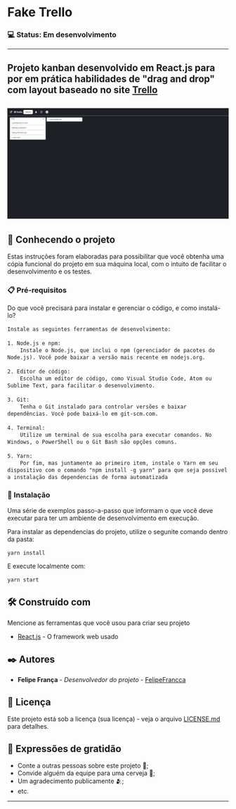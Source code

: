 # Fake Trello

### 💻 Status: Em desenvolvimento
---

Projeto kanban desenvolvido em React.js para por em prática habilidades de "drag and drop" com layout baseado no site **[Trello](https://trello.com)**
---

![Tela do projeto](image.png)
---

## 🚀 Conhecendo o projeto

Estas instruções foram elaboradas para possibilitar que você obtenha uma cópia funcional do projeto em sua máquina local, com o intuito de facilitar o desenvolvimento e os testes.

### 📋 Pré-requisitos

Do que você precisará para instalar e gerenciar o código, e como instalá-lo?

```
Instale as seguintes ferramentas de desenvolvimento:

1. Node.js e npm:
    Instale o Node.js, que inclui o npm (gerenciador de pacotes do Node.js). Você pode baixar a versão mais recente em nodejs.org.

2. Editor de código:
    Escolha um editor de código, como Visual Studio Code, Atom ou Sublime Text, para facilitar o desenvolvimento.

3. Git:
    Tenha o Git instalado para controlar versões e baixar dependências. Você pode baixá-lo em git-scm.com.

4. Terminal:
    Utilize um terminal de sua escolha para executar comandos. No Windows, o PowerShell ou o Git Bash são opções comuns.

5. Yarn:
    Por fim, mas juntamente ao primeiro item, instale o Yarn em seu dispositivo com o comando "npm install -g yarn" para que seja possivel a instalação das dependencias de forma automatizada
```

### 🔧 Instalação

Uma série de exemplos passo-a-passo que informam o que você deve executar para ter um ambiente de desenvolvimento em execução.

Para instalar as dependencias do projeto, utilize o segunite comando dentro da pasta:

```
yarn install
```

E execute localmente com:

```
yarn start
```

## 🛠️ Construído com

Mencione as ferramentas que você usou para criar seu projeto

* [React.js](https://react.dev) - O framework web usado

## ✒️ Autores

* **Felipe França** - *Desenvolvedor do projeto* - [FelipeFrancca](https://gist.github.com/FelipeFrancca)

## 📄 Licença

Este projeto está sob a licença (sua licença) - veja o arquivo [LICENSE.md](https://github.com/FelipeFrancca/fakeTrello/licence) para detalhes.

## 🎁 Expressões de gratidão

* Conte a outras pessoas sobre este projeto 📢;
* Convide alguém da equipe para uma cerveja 🍺;
* Um agradecimento publicamente 🫂;
* etc.


---